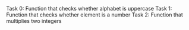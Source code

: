 Task 0: Function that checks whether alphabet is uppercase
Task 1: Function that checks whether element is a number
Task 2: Function that multiplies two integers

